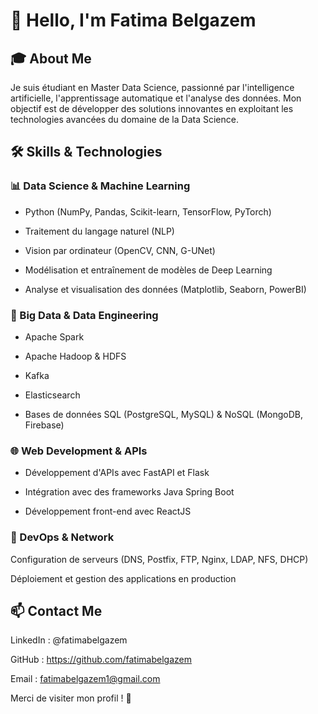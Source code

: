 # 👋 Hello, I'm Fatima Belgazem

## 🎓 About Me

Je suis étudiant en Master Data Science, passionné par l'intelligence artificielle, l'apprentissage automatique et l'analyse des données. Mon objectif est de développer des solutions innovantes en exploitant les technologies avancées du domaine de la Data Science.

## 🛠️ Skills & Technologies

### 📊 Data Science & Machine Learning

- Python (NumPy, Pandas, Scikit-learn, TensorFlow, PyTorch)

- Traitement du langage naturel (NLP) 

- Vision par ordinateur (OpenCV, CNN, G-UNet)

- Modélisation et entraînement de modèles de Deep Learning

- Analyse et visualisation des données (Matplotlib, Seaborn, PowerBI)

### 💾 Big Data & Data Engineering

- Apache Spark 

- Apache Hadoop & HDFS

- Kafka 

- Elasticsearch 

- Bases de données SQL (PostgreSQL, MySQL) & NoSQL (MongoDB, Firebase)

### 🌐 Web Development & APIs

- Développement d'APIs avec FastAPI et Flask

- Intégration avec des frameworks Java Spring Boot

- Développement front-end avec ReactJS

### 📡 DevOps & Network

Configuration de serveurs (DNS, Postfix, FTP, Nginx, LDAP, NFS, DHCP)

Déploiement et gestion des applications en production

## 📫 Contact Me

LinkedIn : @fatimabelgazem

GitHub : https://github.com/fatimabelgazem

Email : fatimabelgazem1@gmail.com

Merci de visiter mon profil ! 🚀

